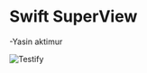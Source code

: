 Swift SuperView
====================

-Yasin aktimur


![Testify](https://github.com/omgbbqhaxx/Testify/blob/master/test-800222405.gif)

